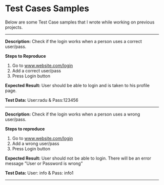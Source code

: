 # Test Cases Samples

Below are some Test Case samples that I wrote while working on previous projects.

---------------------

**Description:**
Check if the login works when a person uses a correct user/pass.

**Steps to Reproduce**
1. Go to www.website.com/login
2. Add a correct user/pass
3. Press Login button

**Expected Result:**
User should be able to login and is taken to his profile page.

**Test Data:**
User:radu & Pass:123456

---------------------
**Description:**
Check if the login works when a person uses a wrong user/pass.

**Steps to reproduce**
1. Go to www.website.com/login
2. Add a wrong user/pass
3. Press Login button

**Expected Result:**
User should not be able to login. There will be an error message ”User or Password is wrong”

**Test Data:**
User: info & Pass: info1

------------------



